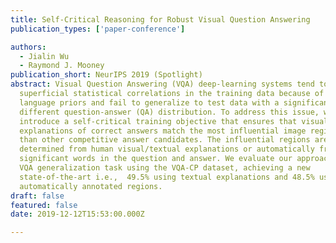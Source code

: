 ```yaml
---
title: Self-Critical Reasoning for Robust Visual Question Answering
publication_types: ['paper-conference']

authors:
  - Jialin Wu
  - Raymond J. Mooney
publication_short: NeurIPS 2019 (Spotlight)
abstract: Visual Question Answering (VQA) deep-learning systems tend to capture
  superficial statistical correlations in the training data because of strong
  language priors and fail to generalize to test data with a significantly
  different question-answer (QA) distribution. To address this issue, we
  introduce a self-critical training objective that ensures that visual
  explanations of correct answers match the most influential image regions more
  than other competitive answer candidates. The influential regions are either
  determined from human visual/textual explanations or automatically from just
  significant words in the question and answer. We evaluate our approach on the
  VQA generalization task using the VQA-CP dataset, achieving a new
  state-of-the-art i.e.,  49.5% using textual explanations and 48.5% using
  automatically annotated regions.
draft: false
featured: false
date: 2019-12-12T15:53:00.000Z

---
```

